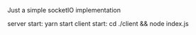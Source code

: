 Just a simple socketIO implementation

server start: yarn start
client start: cd ./client && node index.js
